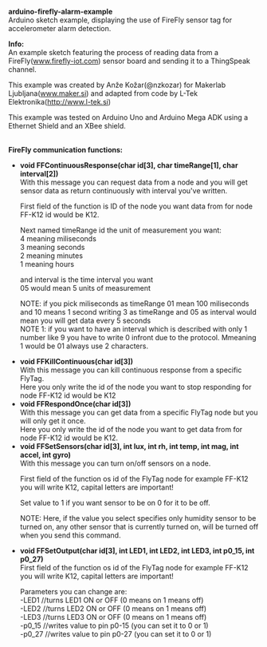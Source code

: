 <b>arduino-firefly-alarm-example</b><br>
Arduino sketch example, displaying the use of FireFly sensor tag for accelerometer alarm detection.

<b>Info:</b><br>
An example sketch featuring the process of reading data from a FireFly(www.firefly-iot.com)
sensor board and sending it to a ThingSpeak channel.

This example was created by Anže Kožar(@nzkozar) for Makerlab Ljubljana(www.maker.si)
and adapted from code by L-Tek Elektronika(http://www.l-tek.si)

This example was tested on Arduino Uno and Arduino Mega ADK using a Ethernet Shield and an XBee shield.

 <br>
 <b>FireFly communication functions:</b><br>
 <ul>
 
<li><b>void FFContinuousResponse(char id[3], char timeRange[1], char interval[2])</b>
  <br>
  With this message you can request data from a node
  and you will get sensor data as return continuously
  with interval you've written.<br>
  
  First field of the function is ID
  of the node you want data from for node FF-K12 id would be K12.<br>
  
  Next named timeRange id the unit of measurement you want:<br>
      4 meaning miliseconds<br>
      3 meaning seconds<br>
      2 meaning minutes<br>
      1 meaning hours<br>
  
  and interval is the time interval you want<br>
  05 would mean 5 units of measurement<br>

  NOTE: if you pick miliseconds as timeRange 01 mean 100 miliseconds and 10 means 1 second
  writing 3 as timeRange and 05 as interval would mean you will get data every 5 seconds<br>
  NOTE 1: if you want to  have an interval which is described with only 1 number like 9 you have to write 0 infront
  due to the protocol. Mmeaning 1 would be 01 always use 2 characters.<br>
</li>


<li><b>void FFKillContinuous(char id[3])</b>
  </br>
  With this message you can kill continuous response from a specific FlyTag.<br>
  Here you only write the id of the node you want to stop responding for node FF-K12 id would be K12
</li>

<li><b>void FFRespondOnce(char id[3])</b>
  </br>
  With this message you can get data from a specific FlyTag node but you will only get it once.<br>
  Here you only write the id of the node you want to get data from for node FF-K12 id would be K12.
</li>

<li><b>void FFSetSensors(char id[3], int lux, int rh, int temp, int mag, int accel, int gyro)</b><br>
  With this message you can turn on/off sensors on a node.<br>

  First field of the function os id of the FlyTag node for example FF-K12 you will write K12, capital letters are important!<br>
  
  Set value to 1 if you want sensor to be on 0 for it to be off.<br>
  
  NOTE: Here, if the value you select specifies only humidity sensor
  to be turned on, any other sensor that is currently turned on, will be turned off when
  you send this command.
</li>

<li><b>void FFSetOutput(char id[3], int LED1, int LED2, int LED3, int p0_15, int p0_27)</b><br>
  First field of the function os id of the FlyTag node for example FF-K12 you will write K12, capital letters are important!<br>
  
  Parameters you can change are:<br>
  -LED1 //turns LED1 ON or OFF (0 means on 1 means off)<br>
  -LED2 //turns LED2 ON or OFF (0 means on 1 means off)<br>
  -LED3 //turns LED3 ON or OFF (0 means on 1 means off)<br>
  -p0_15 //writes value to pin p0-15 (you can set it to 0 or 1)<br>
  -p0_27 //writes value to pin p0-27 (you can set it to 0 or 1)<br>
</li>
